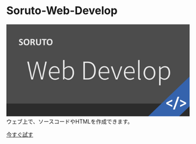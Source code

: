 # Soruto-Web-Develop
<img src="Web-Develop-pop.png" width="480px" height="240px"></img>  
ウェブ上で、ソースコードやHTMLを作成できます。

[今すぐ試す](https://soruto-web-develop.cf)
